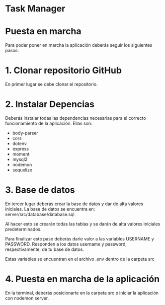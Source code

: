 # Task Manager

# Puesta en marcha

Para poder poner en marcha la aplicación deberás seguir los siguientes pasos:

# 1. Clonar repositorio GitHub

En primer lugar se debe clonar el repositorio.

# 2. Instalar Depencias

Deberás instalar todas las dependencias necesarias para el correcto funcionamiento de la aplicación. Ellas son: 

- body-parser
- cors
- dotenv
- express
- moment
- mysql2
- nodemon
- sequelize

# 3. Base de datos

En tercer lugar deberás crear la base de datos y dar de alta valores iniciales. 
La base de datos se encuentra en: server/src/database/database.sql

Al hacer esto se crearán todas las tablas y se darán de alta valores iniciales predeterminados. 

Para finalizar este paso deberás darle valor a las variables USERNAME y PASSWORD. Responden a los datos username y password, respectivamente, de tu base de datos. 

Estas variables se encuentran en el archivo .env dentro de la carpeta src

# 4. Puesta en marcha de la aplicación

En la terminal, deberás posicionarte en la carpeta src e iniciar la aplicación con nodemon server. 


